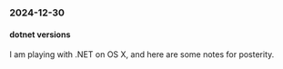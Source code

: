 ### 2024-12-30
#### dotnet versions
I am playing with .NET on OS X, and here are some notes for posterity.



